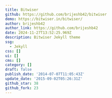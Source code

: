 ```yaml
---
title: Bitwiser
github: https://github.com/brijeshb42/bitwiser
demo: https://bitwiser.in/bitwiser/
author: brijeshb42
author_link: https://github.com/brijeshb42
date: 2024-11-27T13:52:25.969Z
description: Bitwiser Jekyll theme
ssg:
  - Jekyll
css: []
ui: []
cms: []
category: []
draft: false
publish_date: '2014-07-07T11:05:43Z'
update_date: '2015-09-02T05:26:31Z'
github_star: 38
github_fork: 23
---
```

